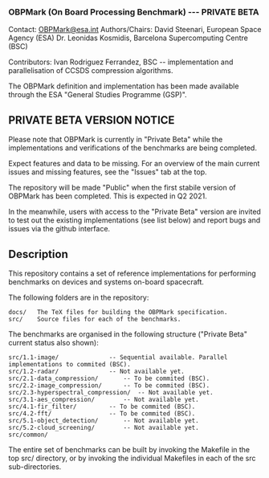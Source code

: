### OBPMark (On Board Processing Benchmark) --- PRIVATE BETA
Contact: OBPMark@esa.int
Authors/Chairs:
David Steenari, European Space Agency (ESA)
Dr. Leonidas Kosmidis, Barcelona Supercomputing Centre (BSC)

Contributors: 
Ivan Rodriguez Ferrandez, BSC -- implementation and parallelisation of CCSDS compression algorithms.

The OBPMark definition and implementation has been made available through the ESA "General Studies Programme (GSP)".

## PRIVATE BETA VERSION NOTICE
Please note that OBPMark is currently in "Private Beta" while the implementations and verifications of the benchmarks are being completed.

Expect features and data to be missing. For an overview of the main current issues and missing features, see the "Issues" tab at the top. 

The repository will be made "Public" when the first stabile version of OBPMark has been completed. This is expected in Q2 2021. 

In the meanwhile, users with access to the "Private Beta" version are invited to test out the existing implementations (see list below) and report bugs and issues via the github interface.

## Description
This repository contains a set of reference implementations for performing benchmarks on devices and systems on-board spacecraft. 

The following folders are in the repository: 

	docs/	The TeX files for building the OBPMark specification. 
	src/	Source files for each of the benchmarks. 

The benchmarks are organised in the following structure ("Private Beta" current status also shown): 

	src/1.1-image/				-- Sequential available. Parallel implementations to commited (BSC).
	src/1.2-radar/				-- Not available yet.
	src/2.1-data_compression/		-- To be commited (BSC).
	src/2.2-image_compression/		-- To be commited (BSC).
	src/2.3-hyperspectral_compression/	-- Not available yet.
	src/3.1-aes_compression/		-- Not available yet.
	src/4.1-fir_filter/			-- To be commited (BSC).
	src/4.2-fft/				-- To be commited (BSC).
	src/5.1-object_detection/		-- Not available yet. 
	src/5.2-cloud_screening/		-- Not available yet.
	src/common/

The entire set of benchmarks can be built by invoking the Makefile in the top src/ directory, or by invoking the individual Makefiles in each of the src sub-directories. 


